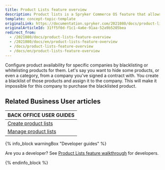 ```yaml
---
title: Product Lists feature overview
description: Product lists is a Spryker Commerce OS feature that allows creating product lists.
template: concept-topic-template
originalLink: https://documentation.spryker.com/2021080/docs/product-lists-feature-overview
originalArticleId: 31ff5f0d-f1c1-4a6e-91aa-52a9b5205bea
redirect_from:
  - /2021080/docs/product-lists-feature-overview
  - /2021080/docs/en/product-lists-feature-overview
  - /docs/product-lists-feature-overview
  - /docs/en/product-lists-feature-overview
---
```


Configure product availability for specific companies by blacklisting or whitelisting products for them. Let's say you want to hide some products, or even a category, from a company you've signed a contract with. You create a blacklist of those products and assign it to the company. This will make it impossible for this company to purchase the blacklisted product.

<!-- add a link Enable Barcode Generator for your project -->

## Related Business User articles

|BACK OFFICE USER GUIDES|
|---|
| [Create product lists](/docs/scos/user/back-office-user-guides/{{page.version}}/catalog/product-lists/creating-product-lists.html)  |
| [Manage product lists](/docs/scos/user/back-office-user-guides/{{page.version}}/catalog/product-lists/managing-product-lists.html)  |

{% info_block warningBox "Developer guides" %}

Are you a developer? See [Product Lists feature walkthrough](/docs/scos/dev/feature-walkthroughs/{{page.version}}/product-lists-feature-walkthrough.html) for developers.

{% endinfo_block %}
